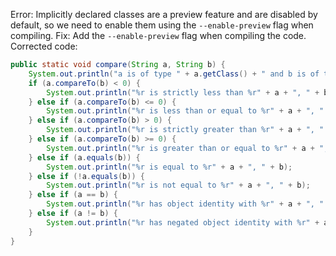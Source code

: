 Error: Implicitly declared classes are a preview feature and are disabled by default, so we need to enable them using the `--enable-preview` flag when compiling.
Fix: Add the `--enable-preview` flag when compiling the code.
Corrected code:
```java
public static void compare(String a, String b) {
    System.out.println("a is of type " + a.getClass() + " and b is of type " + b.getClass());
    if (a.compareTo(b) < 0) {
        System.out.println("%r is strictly less than %r" + a + ", " + b);
    } else if (a.compareTo(b) <= 0) {
        System.out.println("%r is less than or equal to %r" + a + ", " + b);
    } else if (a.compareTo(b) > 0) {
        System.out.println("%r is strictly greater than %r" + a + ", " + b);
    } else if (a.compareTo(b) >= 0) {
        System.out.println("%r is greater than or equal to %r" + a + ", " + b);
    } else if (a.equals(b)) {
        System.out.println("%r is equal to %r" + a + ", " + b);
    } else if (!a.equals(b)) {
        System.out.println("%r is not equal to %r" + a + ", " + b);
    } else if (a == b) {
        System.out.println("%r has object identity with %r" + a + ", " + b);
    } else if (a != b) {
        System.out.println("%r has negated object identity with %r" + a + ", " + b);
    }
}
```
